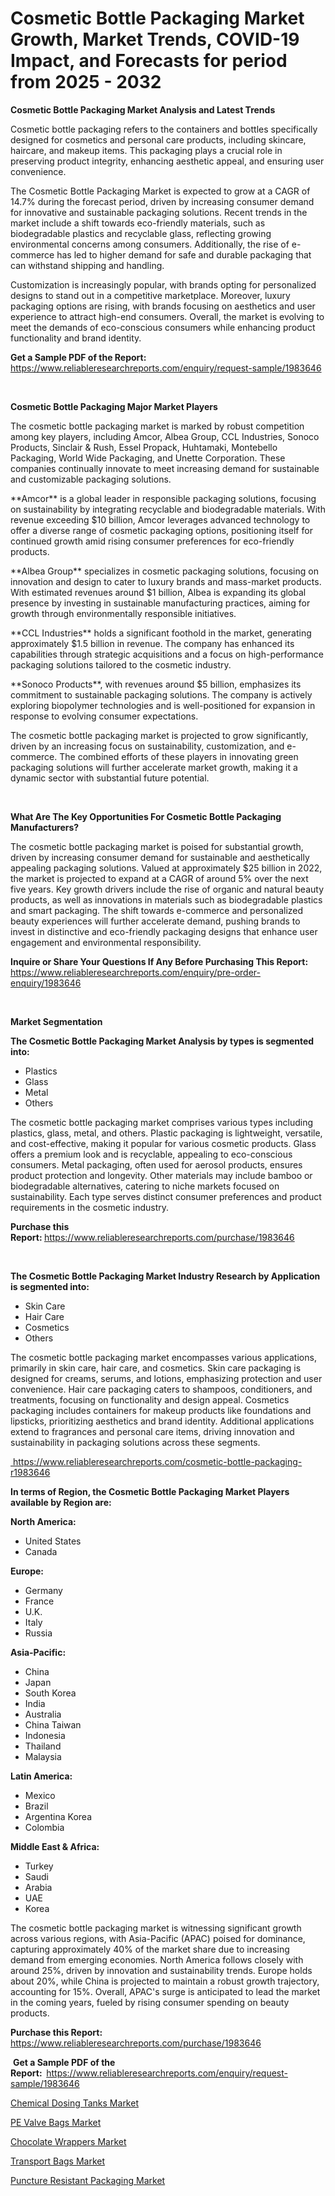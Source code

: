 <p><h1>Cosmetic Bottle Packaging Market Growth, Market Trends, COVID-19 Impact, and Forecasts for period from 2025 - 2032</h1></p><p><strong>Cosmetic Bottle Packaging Market Analysis and Latest Trends</strong></p>
<p><p>Cosmetic bottle packaging refers to the containers and bottles specifically designed for cosmetics and personal care products, including skincare, haircare, and makeup items. This packaging plays a crucial role in preserving product integrity, enhancing aesthetic appeal, and ensuring user convenience. </p><p>The Cosmetic Bottle Packaging Market is expected to grow at a CAGR of 14.7% during the forecast period, driven by increasing consumer demand for innovative and sustainable packaging solutions. Recent trends in the market include a shift towards eco-friendly materials, such as biodegradable plastics and recyclable glass, reflecting growing environmental concerns among consumers. Additionally, the rise of e-commerce has led to higher demand for safe and durable packaging that can withstand shipping and handling. </p><p>Customization is increasingly popular, with brands opting for personalized designs to stand out in a competitive marketplace. Moreover, luxury packaging options are rising, with brands focusing on aesthetics and user experience to attract high-end consumers. Overall, the market is evolving to meet the demands of eco-conscious consumers while enhancing product functionality and brand identity.</p></p>
<p><strong>Get a Sample PDF of the Report:&nbsp;</strong> <a href="https://www.reliableresearchreports.com/enquiry/request-sample/1983646?utm_campaign=9&utm_medium=2&utm_source=Github&utm_content=ia&utm_term=08032025&utm_id=cosmetic-bottle-packaging">https://www.reliableresearchreports.com/enquiry/request-sample/1983646</a></p>
<p>&nbsp;</p>
<p><strong>Cosmetic Bottle Packaging Major Market Players</strong></p>
<p><p>The cosmetic bottle packaging market is marked by robust competition among key players, including Amcor, Albea Group, CCL Industries, Sonoco Products, Sinclair & Rush, Essel Propack, Huhtamaki, Montebello Packaging, World Wide Packaging, and Unette Corporation. These companies continually innovate to meet increasing demand for sustainable and customizable packaging solutions.</p><p>**Amcor** is a global leader in responsible packaging solutions, focusing on sustainability by integrating recyclable and biodegradable materials. With revenue exceeding $10 billion, Amcor leverages advanced technology to offer a diverse range of cosmetic packaging options, positioning itself for continued growth amid rising consumer preferences for eco-friendly products.</p><p>**Albea Group** specializes in cosmetic packaging solutions, focusing on innovation and design to cater to luxury brands and mass-market products. With estimated revenues around $1 billion, Albea is expanding its global presence by investing in sustainable manufacturing practices, aiming for growth through environmentally responsible initiatives.</p><p>**CCL Industries** holds a significant foothold in the market, generating approximately $1.5 billion in revenue. The company has enhanced its capabilities through strategic acquisitions and a focus on high-performance packaging solutions tailored to the cosmetic industry.</p><p>**Sonoco Products**, with revenues around $5 billion, emphasizes its commitment to sustainable packaging solutions. The company is actively exploring biopolymer technologies and is well-positioned for expansion in response to evolving consumer expectations.</p><p>The cosmetic bottle packaging market is projected to grow significantly, driven by an increasing focus on sustainability, customization, and e-commerce. The combined efforts of these players in innovating green packaging solutions will further accelerate market growth, making it a dynamic sector with substantial future potential.</p></p>
<p>&nbsp;</p>
<p><strong>What Are The Key Opportunities For Cosmetic Bottle Packaging Manufacturers?</strong></p>
<p><p>The cosmetic bottle packaging market is poised for substantial growth, driven by increasing consumer demand for sustainable and aesthetically appealing packaging solutions. Valued at approximately $25 billion in 2022, the market is projected to expand at a CAGR of around 5% over the next five years. Key growth drivers include the rise of organic and natural beauty products, as well as innovations in materials such as biodegradable plastics and smart packaging. The shift towards e-commerce and personalized beauty experiences will further accelerate demand, pushing brands to invest in distinctive and eco-friendly packaging designs that enhance user engagement and environmental responsibility.</p></p>
<p><strong>Inquire or Share Your Questions If Any Before Purchasing This Report:</strong> <a href="https://www.reliableresearchreports.com/enquiry/pre-order-enquiry/1983646?utm_campaign=9&utm_medium=2&utm_source=Github&utm_content=ia&utm_term=08032025&utm_id=cosmetic-bottle-packaging">https://www.reliableresearchreports.com/enquiry/pre-order-enquiry/1983646</a></p>
<p>&nbsp;</p>
<p><strong>Market Segmentation</strong></p>
<p><strong>The Cosmetic Bottle Packaging Market Analysis by types is segmented into:</strong></p>
<p><ul><li>Plastics</li><li>Glass</li><li>Metal</li><li>Others</li></ul></p>
<p><p>The cosmetic bottle packaging market comprises various types including plastics, glass, metal, and others. Plastic packaging is lightweight, versatile, and cost-effective, making it popular for various cosmetic products. Glass offers a premium look and is recyclable, appealing to eco-conscious consumers. Metal packaging, often used for aerosol products, ensures product protection and longevity. Other materials may include bamboo or biodegradable alternatives, catering to niche markets focused on sustainability. Each type serves distinct consumer preferences and product requirements in the cosmetic industry.</p></p>
<p><strong>Purchase this Report:&nbsp;</strong><a href="https://www.reliableresearchreports.com/purchase/1983646?utm_campaign=9&utm_medium=2&utm_source=Github&utm_content=ia&utm_term=08032025&utm_id=cosmetic-bottle-packaging">https://www.reliableresearchreports.com/purchase/1983646</a></p>
<p>&nbsp;</p>
<p><strong>The Cosmetic Bottle Packaging Market Industry Research by Application is segmented into:</strong></p>
<p><ul><li>Skin Care</li><li>Hair Care</li><li>Cosmetics</li><li>Others</li></ul></p>
<p><p>The cosmetic bottle packaging market encompasses various applications, primarily in skin care, hair care, and cosmetics. Skin care packaging is designed for creams, serums, and lotions, emphasizing protection and user convenience. Hair care packaging caters to shampoos, conditioners, and treatments, focusing on functionality and design appeal. Cosmetics packaging includes containers for makeup products like foundations and lipsticks, prioritizing aesthetics and brand identity. Additional applications extend to fragrances and personal care items, driving innovation and sustainability in packaging solutions across these segments.</p></p>
<p><a href="https://www.reliableresearchreports.com/cosmetic-bottle-packaging-r1983646?utm_campaign=9&utm_medium=2&utm_source=Github&utm_content=ia&utm_term=08032025&utm_id=cosmetic-bottle-packaging">&nbsp;https://www.reliableresearchreports.com/cosmetic-bottle-packaging-r1983646</a></p>
<p><strong>In terms of Region, the Cosmetic Bottle Packaging Market Players available by Region are:</strong></p>
<p>
    <p> <strong> North America: </strong>
        <ul>
            <li>United States</li>
            <li>Canada</li>
        </ul>
        </p> 
    <p> <strong> Europe: </strong>
        <ul>
            <li>Germany</li>
            <li>France</li>
            <li>U.K.</li>
            <li>Italy</li>
            <li>Russia</li>
        </ul>
        </p> 
    <p> <strong> Asia-Pacific: </strong>
        <ul>
            <li>China</li>
            <li>Japan</li>
            <li>South Korea</li>
            <li>India</li>
            <li>Australia</li>
            <li>China Taiwan</li>
            <li>Indonesia</li>
            <li>Thailand</li>
            <li>Malaysia</li>
        </ul>
        </p> 
    <p> <strong> Latin America: </strong>
        <ul>
            <li>Mexico</li>
            <li>Brazil</li>
            <li>Argentina Korea</li>
            <li>Colombia</li>
        </ul>
        </p> 
    <p> <strong> Middle East & Africa: </strong>
        <ul>
            <li>Turkey</li>
            <li>Saudi</li>
            <li>Arabia</li>
            <li>UAE</li>
            <li>Korea</li>
        </ul>
    </p>
    </p>
<p><p>The cosmetic bottle packaging market is witnessing significant growth across various regions, with Asia-Pacific (APAC) poised for dominance, capturing approximately 40% of the market share due to increasing demand from emerging economies. North America follows closely with around 25%, driven by innovation and sustainability trends. Europe holds about 20%, while China is projected to maintain a robust growth trajectory, accounting for 15%. Overall, APAC's surge is anticipated to lead the market in the coming years, fueled by rising consumer spending on beauty products.</p></p>
<p><strong>Purchase this Report: </strong><a href="https://www.reliableresearchreports.com/purchase/1983646?utm_campaign=9&utm_medium=2&utm_source=Github&utm_content=ia&utm_term=08032025&utm_id=cosmetic-bottle-packaging">https://www.reliableresearchreports.com/purchase/1983646</a></p>
<p>&nbsp;<strong>Get a Sample PDF of the Report:&nbsp;&nbsp;</strong><a href="https://www.reliableresearchreports.com/enquiry/request-sample/1983646?utm_campaign=9&utm_medium=2&utm_source=Github&utm_content=ia&utm_term=08032025&utm_id=cosmetic-bottle-packaging">https://www.reliableresearchreports.com/enquiry/request-sample/1983646</a></p>
<p><strong></strong></p>
<p><p><a href="https://github.com/lugnabirue/Market-Research-Report-List-1/blob/main/chemical-dosing-tanks-market.md?utm_campaign=9&utm_medium=2&utm_source=Github&utm_content=ia&utm_term=08032025&utm_id=cosmetic-bottle-packaging">Chemical Dosing Tanks Market</a></p><p><a href="https://github.com/braisykhwezi/Market-Research-Report-List-1/blob/main/pe-valve-bags-market.md?utm_campaign=9&utm_medium=2&utm_source=Github&utm_content=ia&utm_term=08032025&utm_id=cosmetic-bottle-packaging">PE Valve Bags Market</a></p><p><a href="https://github.com/gakpasulgun/Market-Research-Report-List-1/blob/main/chocolate-wrappers-market.md?utm_campaign=9&utm_medium=2&utm_source=Github&utm_content=ia&utm_term=08032025&utm_id=cosmetic-bottle-packaging">Chocolate Wrappers Market</a></p><p><a href="https://github.com/snelldimkeod/Market-Research-Report-List-1/blob/main/transport-bags-market.md?utm_campaign=9&utm_medium=2&utm_source=Github&utm_content=ia&utm_term=08032025&utm_id=cosmetic-bottle-packaging">Transport Bags Market</a></p><p><a href="https://github.com/shpirttangim48/Market-Research-Report-List-1/blob/main/puncture-resistant-packaging-market.md?utm_campaign=9&utm_medium=2&utm_source=Github&utm_content=ia&utm_term=08032025&utm_id=cosmetic-bottle-packaging">Puncture Resistant Packaging Market</a></p></p>